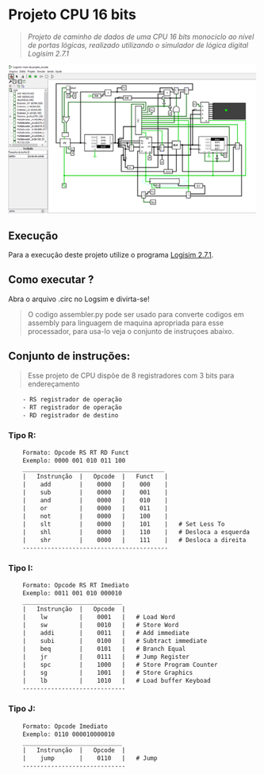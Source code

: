 # Projeto CPU 16 bits

<blockquote>
<p><em>Projeto de caminho de dados de uma CPU 16 bits monociclo ao nível de portas lógicas, realizado utilizando o simulador de lógica digital Logisim 2.7.1</em></p>
</blockquote>  

<p>        
    <img src="print-screen1.png" width=500>
</p>

## Execução
Para a execução deste projeto utilize o programa <a href="http://www.cburch.com/logisim/">Logisim 2.7.1</a>.

## Como executar ?
Abra o arquivo .circ no Logsim e divirta-se!
<blockquote><p>
O codigo assembler.py pode ser usado para converte codigos em assembly para linguagem de maquina
apropriada para esse processador, para usa-lo veja o conjunto de instruçoes abaixo.
</p></blockquote>

## Conjunto de instruções:

<blockquote>
<p>Esse projeto de CPU dispõe de 8 registradores com 3 bits para endereçamento</p>
</blockquote>

```
    - RS registrador de operação
    - RT registrador de operação    
    - RD registrador de destino
```

### Tipo R:
```
    Formato: Opcode RS RT RD Funct
    Exemplo: 0000 001 010 011 100
    ________________________________________
    |   Instrunção  |   Opcode  |   Funct   |
    |    add        |    0000   |    000    |
    |    sub        |    0000   |    001    |
    |    and        |    0000   |    010    |
    |    or         |    0000   |    011    |
    |    not        |    0000   |    100    |
    |    slt        |    0000   |    101    |   # Set Less To            
    |    shl        |    0000   |    110    |   # Desloca a esquerda
    |    shr        |    0000   |    111    |   # Desloca a direita
    -----------------------------------------    
```    

### Tipo I:
```
    Formato: Opcode RS RT Imediato
    Exemplo: 0011 001 010 000010  
    ____________________________
    |   Instrunção  |   Opcode  |
    |    lw         |    0001   |   # Load Word    
    |    sw         |    0010   |   # Store Word
    |    addi       |    0011   |   # Add immediate
    |    subi       |    0100   |   # Subtract immediate
    |    beq        |    0101   |   # Branch Equal
    |    jr         |    0111   |   # Jump Register
    |    spc        |    1000   |   # Store Program Counter
    |    sg         |    1001   |   # Store Graphics
    |    lb         |    1010   |   # Load buffer Keyboad
    -----------------------------
```    

### Tipo J:
```
    Formato: Opcode Imediato
    Exemplo: 0110 000010000010  
    ____________________________
    |   Instrunção  |   Opcode  |
    |    jump       |    0110   |   # Jump
    -----------------------------

```    